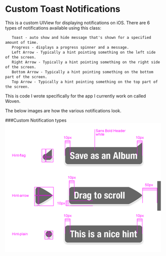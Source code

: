 Custom Toast Notifications
============

This is a custom UIView for displaying notifications on iOS. There are 6 types of notifications available using this class:

       Toast - auto show and hide message that's shown for a specified amount of time. 
       Progress - displays a progress spinner and a message.
       Left Arrow - Typically a hint pointing something on the left side of the screen.
       Right Arrow - Typically a hint pointing something on the right side of the screen.
       Bottom Arrow - Typically a hint pointing something on the bottom part of the screen.
       Top Arrow - Typically a hint pointing something on the top part of the screen.
       

This is code I wrote specifically for the app I currently work on called Woven.

The below images are how the various notifications look.

###Custom Notification types
![image](https://github.com/ehunter/github.io/blob/master/images/notifications.png?raw=true)